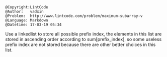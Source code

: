 ```
@Copyright:LintCode
@Author:   vadxin
@Problem:  http://www.lintcode.com/problem/maximum-subarray-v
@Language: Markdown
@Datetime: 17-03-19 05:34
```

Use a linkedlist to store all possible prefix index, the elements in this list are stored in ascending order according to sum[prefix_index], so some useless prefix index are not stored because there are other better choices in this list.